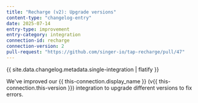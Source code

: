 ```yaml
---
title: "Recharge (v2): Upgrade versions"
content-type: "changelog-entry"
date: 2025-07-14
entry-type: improvement
entry-category: integration
connection-id: recharge
connection-version: 2
pull-request: "https://github.com/singer-io/tap-recharge/pull/47"
---
```

{{ site.data.changelog.metadata.single-integration | flatify }}

We've improved our {{ this-connection.display_name }} (v{{ this-connection.this-version }}) integration to upgrade different versions to fix errors.